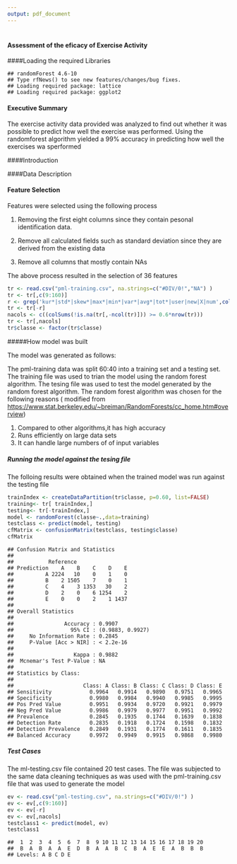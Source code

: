 ```yaml
---
output: pdf_document
---
```

# 
#### Assessment of the eficacy of Exercise Activity

####Loading the required Libraries


```
## randomForest 4.6-10
## Type rfNews() to see new features/changes/bug fixes.
## Loading required package: lattice
## Loading required package: ggplot2
```




#### Executive Summary

The exercise activity data provided  was analyzed to find out whether it was possible to predict how well the exercise was performed. Using the randomforest algorithm yielded  a 99% accuracy in predicting how well the exercises wa sperformed

####Introduction

####Data Description



#### Feature Selection

Features were selected using the following process

1. Removing the first eight columns since they contain pesonal identification data.

2. Remove all calculated fields such as standard deviation since they are derived from the existing data

3. Remove all columns that mostly contain NAs

The above process resulted in the selection of 36 features


```r
tr <- read.csv("pml-training.csv", na.strings=c("#DIV/0!","NA") )
tr <- tr[,c(9:160)]
r <- grep('kur*|std*|skew*|max*|min*|var*|avg*|tot*|user|new|X|num',colnames(tr))
tr <- tr[-r]
nacols <- c((colSums(!is.na(tr[,-ncol(tr)])) >= 0.6*nrow(tr)))
tr <- tr[,nacols]
tr$classe <- factor(tr$classe)
```

#####How model was built

The model was generated as follows:

The pml-training data was split 60:40 into a training set and a testing set. The training file was used to trian the model using the random forest algorithm. The tesing file was used to test the model generated by the random forest algorithm. The random forest algorithm was chosen for the following reasons ( modified from https://www.stat.berkeley.edu/~breiman/RandomForests/cc_home.htm#overview)

1. Compared to other algorithms,it has high accuracy
2. Runs efficiently on large data sets
3. It can handle large numbers of of input variables

##### Running the model against the tesing file

The folloing results were obtained when the  trained model was run against the testing file


```r
trainIndex <- createDataPartition(tr$classe, p=0.60, list=FALSE)
training<- tr[ trainIndex,]
testing<- tr[-trainIndex,]
model <- randomForest(classe~.,data=training)
testclass <- predict(model, testing)
cfMatrix <- confusionMatrix(testclass, testing$classe)
cfMatrix 
```

```
## Confusion Matrix and Statistics
## 
##           Reference
## Prediction    A    B    C    D    E
##          A 2224   10    0    1    0
##          B    2 1505    7    0    1
##          C    4    3 1353   30    2
##          D    2    0    6 1254    2
##          E    0    0    2    1 1437
## 
## Overall Statistics
##                                           
##                Accuracy : 0.9907          
##                  95% CI : (0.9883, 0.9927)
##     No Information Rate : 0.2845          
##     P-Value [Acc > NIR] : < 2.2e-16       
##                                           
##                   Kappa : 0.9882          
##  Mcnemar's Test P-Value : NA              
## 
## Statistics by Class:
## 
##                      Class: A Class: B Class: C Class: D Class: E
## Sensitivity            0.9964   0.9914   0.9890   0.9751   0.9965
## Specificity            0.9980   0.9984   0.9940   0.9985   0.9995
## Pos Pred Value         0.9951   0.9934   0.9720   0.9921   0.9979
## Neg Pred Value         0.9986   0.9979   0.9977   0.9951   0.9992
## Prevalence             0.2845   0.1935   0.1744   0.1639   0.1838
## Detection Rate         0.2835   0.1918   0.1724   0.1598   0.1832
## Detection Prevalence   0.2849   0.1931   0.1774   0.1611   0.1835
## Balanced Accuracy      0.9972   0.9949   0.9915   0.9868   0.9980
```
 







##### Test Cases

The ml-testing.csv file contained 20 test cases. The file was subjected to the same data cleaning techniques as was used with the pml-training.csv file that was used to generate the model


```r
ev <- read.csv("pml-testing.csv", na.strings=c("#DIV/0!") )
ev <- ev[,c(9:160)]
ev <- ev[-r]
ev <- ev[,nacols]
testclass1 <- predict(model, ev)
testclass1
```

```
##  1  2  3  4  5  6  7  8  9 10 11 12 13 14 15 16 17 18 19 20 
##  B  A  B  A  A  E  D  B  A  A  B  C  B  A  E  E  A  B  B  B 
## Levels: A B C D E
```





